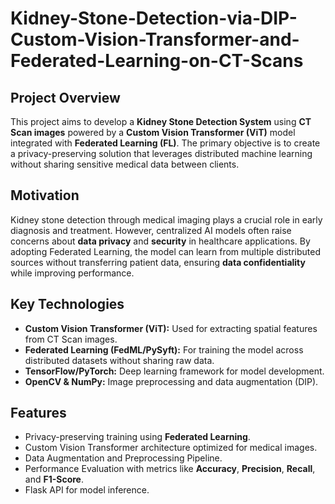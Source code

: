 # Kidney-Stone-Detection-via-DIP-Custom-Vision-Transformer-and-Federated-Learning-on-CT-Scans

## Project Overview
This project aims to develop a **Kidney Stone Detection System** using **CT Scan images** powered by a **Custom Vision Transformer (ViT)** model integrated with **Federated Learning (FL)**. The primary objective is to create a privacy-preserving solution that leverages distributed machine learning without sharing sensitive medical data between clients.

## Motivation
Kidney stone detection through medical imaging plays a crucial role in early diagnosis and treatment. However, centralized AI models often raise concerns about **data privacy** and **security** in healthcare applications. By adopting Federated Learning, the model can learn from multiple distributed sources without transferring patient data, ensuring **data confidentiality** while improving performance.

## Key Technologies
- **Custom Vision Transformer (ViT):** Used for extracting spatial features from CT Scan images.
- **Federated Learning (FedML/PySyft):** For training the model across distributed datasets without sharing raw data.
- **TensorFlow/PyTorch:** Deep learning framework for model development.
- **OpenCV & NumPy:** Image preprocessing and data augmentation (DIP).

## Features
- Privacy-preserving training using **Federated Learning**.
- Custom Vision Transformer architecture optimized for medical images.
- Data Augmentation and Preprocessing Pipeline.
- Performance Evaluation with metrics like **Accuracy**, **Precision**, **Recall**, and **F1-Score**.
- Flask API for model inference.

